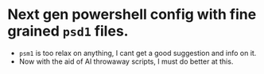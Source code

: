 # Next gen powershell config with fine grained `psd1` files.
- `psm1` is too relax on anything, I cant get a good suggestion and info on it.
- Now with the aid of AI throwaway scripts, I must do better at this.